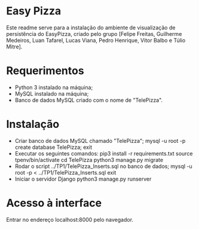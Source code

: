 # Easy Pizza
Este readme serve para a instalação do ambiente de visualização de persistência do EasyPizza, criado pelo grupo [Felipe Freitas, Guilherme Medeiros, Luan Tafarel, Lucas Viana, Pedro Henrique, Vitor Balbo e Túlio Mitre].

# Requerimentos
* Python 3 instalado na máquina;
* MySQL instalado na máquina;
* Banco de dados MySQL criado com o nome de "TelePizza".

# Instalação
* Criar banco de dados MySQL chamado "TelePizza";
    mysql -u root -p
    create database TelePizza;
    exit
* Executar os seguintes comandos:
    pip3 install -r requirements.txt
    source tpenv/bin/activate
    cd TelePizza
    python3 manage.py migrate
* Rodar o script ../TP1/TelePizza_Inserts.sql no banco de dados;
    mysql -u root -p < ../TP1/TelePizza_Inserts.sql
    exit
* Iniciar o servidor Django
    python3 manage.py runserver

# Acesso à interface
Entrar no endereço localhost:8000 pelo navegador.

